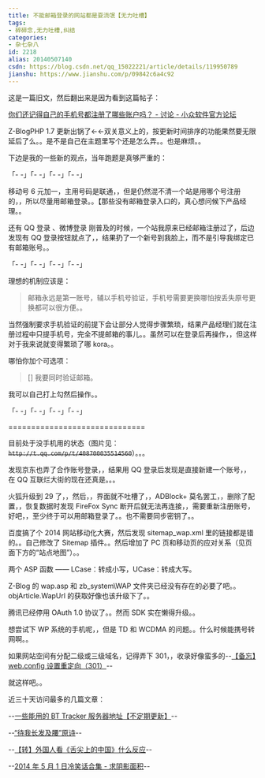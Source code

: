 ```yaml
---
title: 不能邮箱登录的网站都是耍流氓【无力吐槽】
tags:
- 碎碎念,无力吐槽,纠结
categories:
- 杂七杂八
id: 2218
alias: 20140507140
csdn: https://blog.csdn.net/qq_15022221/article/details/119950789
jianshu: https://www.jianshu.com/p/09842c6a4c92
---
```


这是一篇旧文，然后翻出来是因为看到这篇帖子：

[你们还记得自己的手机号都注册了哪些账户吗？ - 讨论 - 小众软件官方论坛](https://meta.appinn.net/t/topic/22943 "你们还记得自己的手机号都注册了哪些账户吗？ - 讨论 - 小众软件官方论坛")

Z-BlogPHP 1.7 更新出锅了←←双关意义上的，按更新时间排序的功能果然要无限延后了么。。是不是自己在主题里写个还是怎么弄。。也是麻烦。。

下边是我的一些新的观点，当年跑题是真够严重的：

「- -」「- -」「- -」「- -」

移动号 6 元加一，主用号码是联通，，但是仍然混不清一个站是用哪个号注册的，，所以尽量用邮箱登录。。【那些没有邮箱登录入口的，真心想问候下产品经理。。

还有 QQ 登录 、微博登录 刚普及的时候，一个站我原来已经邮箱注册过了，后边发现有 QQ 登录按钮就点了，，结果扔了一个新号到我脸上，而不是引导我绑定已有邮箱账号。。

「- -」「- -」「- -」「- -」

理想的机制应该是：

> 邮箱永远是第一账号，辅以手机号验证，手机号需要更换哪怕按丢失原号更换都可以很方便。。

当然强制要求手机验证的前提下会让部分人觉得步骤繁琐，结果产品经理们就在注册过程中只提手机号，完全不提邮箱的事儿。。虽然可以在登录后再操作，，但这样对于我来说就变得繁琐了哪 kora。。

哪怕你加个可选项：

> [] 我要同时验证邮箱。

我可以自己打上勾然后操作。。

「- -」「- -」「- -」「- -」

==============================

目前处于没手机用的状态（图片见：~~`http://t.qq.com/p/t/408700035514560`~~）。。。

发现京东也弄了合作账号登录，，结果用 QQ 登录后发现是直接新建一个账号，，在 QQ 互联烂大街的现在还真是。。。

火狐升级到 29 了，，然后，，界面就不吐槽了，，ADBlock+ 莫名罢工，，删除了配置，，恢复数据时发现 FireFox Sync 断开后就无法再连接，，需要重新注册账号，好吧，，至少终于可以用邮箱登录了。。也不需要同步密钥了。。

百度搞了个 2014 网站移动化大赛，然后发现 sitemap\_wap.xml 里的链接都是错的。。自己修改了 Sitemap 插件。。然后增加了 PC 页和移动页的应对关系（见页面下方的“站点地图”）。。

两个 ASP 函数 —— LCase：转成小写，UCase：转成大写。

Z-Blog 的 wap.asp 和 zb\_system\\WAP 文件夹已经没有存在的必要了吧。。objArticle.WapUrl 的获取好像也该升级下了。。

腾讯已经停用 OAuth 1.0 协议了。。然而 SDK 实在懒得升级。。

想尝试下 WP 系统的手机呢，，但是 TD 和 WCDMA 的问题。。什么时候能携号转网啊。。

如果网站空间有分配二级或三级域名，记得弄下 301，，收录好像蛮多的--[【备忘】web.config 设置重定向（301）](https://www.wdssmq.com/post/web-configSheZhiZhongDingXiang-301.html "【备忘】web.config 设置重定向（301）")--

就这样吧。。

近三十天访问最多的几篇文章：

\--[一些能用的 BT Tracker 服务器地址【不定期更新】](https://www.wdssmq.com/post/20130323295.html "一些能用的BT Tracker 服务器地址【不定期更新】")--

\--[“待我长发及腰”原诗](https://www.wdssmq.com/post/20131017725.html "“待我长发及腰”原诗")--

\--[【转】外国人看《舌尖上的中国》什么反应](https://www.wdssmq.com/post/20140425429.html "【转】外国人看《舌尖上的中国》什么反应")--

\--[2014 年 5 月 1 日冷笑话合集 - 求阴影面积](https://www.wdssmq.com/post/20140501251.html "2014年5月1日冷笑话合集 - 求阴影面积")--

<!--2218-->
